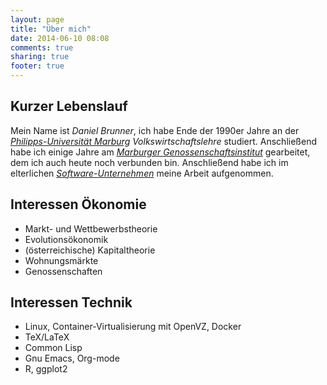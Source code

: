 ```yaml
---
layout: page
title: "Über mich"
date: 2014-06-10 08:08
comments: true
sharing: true
footer: true
---
```


## Kurzer Lebenslauf

Mein Name ist *Daniel Brunner*, ich habe Ende der 1990er Jahre an der
*[Philipps-Universität Marburg](http://www.uni-marburg.de)*
*Volkswirtschaftslehre* studiert. Anschließend habe ich einige Jahre
am *[Marburger Genossenschaftsinstitut](http://www.ifg-marburg.de)*
gearbeitet, dem ich auch heute noch verbunden bin. Anschließend habe
ich im elterlichen
*[Software-Unternehmen](http://www.systemhaus-brunner.de)* meine
Arbeit aufgenommen.

## Interessen Ökonomie 

* Markt- und Wettbewerbstheorie
* Evolutionsökonomik 
* (österreichische) Kapitaltheorie 
* Wohnungsmärkte
* Genossenschaften

## Interessen Technik

* Linux, Container-Virtualisierung mit OpenVZ, Docker
* TeX/LaTeX 
* Common Lisp 
* Gnu Emacs, Org-mode
* R, ggplot2 
